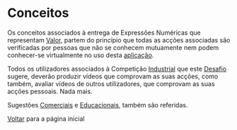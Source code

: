 # Conceitos

Os conceitos associados à entrega de Expressões Numéricas que representam [Valor](./MOEDAS.md), partem do princípio que todas as acções associadas são verificadas por pessoas que não se conhecem mutuamente nem podem conhecer-se virtualmente no uso desta [aplicação](./APP.md).

Todos os utilizadores associados à Competição [Industrial](INDUSTRIA.md) que este [Desafio](./DESAFIO.md) sugere, deverão produzir vídeos que comprovam as suas acções, como também, avaliar vídeos de outros utilizadores, que comprovam as suas acções pessoais. Nada mais.

Sugestões [Comerciais](POLITICA.md) e [Educacionais](EDUCA.md), também são referidas.

[Voltar](./README.md) para a página inicial